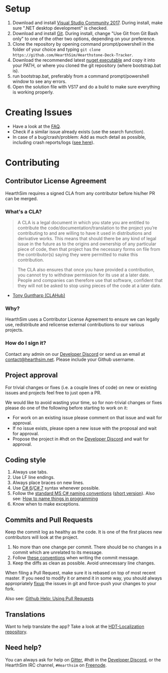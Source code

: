 # Setup
1. Download and install [Visual Studio Community 2017](https://www.visualstudio.com/downloads/). During install, make sure ".NET desktop development" is checked.
2. Download and install [Git](https://git-scm.com/download). During install, change "Use Git from Git Bash only" to one of the other two options, depending on your preference.
3. Clone the repository by opening command prompt/powershell in the folder of your choice and typing `git clone https://github.com/HearthSim/Hearthstone-Deck-Tracker`.
4. Download the recommended latest [nuget executable](https://dist.nuget.org/index.html) and copy it into your PATH, or where you cloned the git repository (where bootstrap.bat is).
5. run bootstrap.bat, preferably from a command prompt/powershell window to see any errors.
6. Open the solution file with VS17 and do a build to make sure everything is working properly.

# Creating Issues
- Have a look at the [FAQ](https://github.com/HearthSim/Hearthstone-Deck-Tracker/wiki/FAQ).
- Check if a similar issue already exists (use the search function).
- In case of a bug/crash/problem: Add as much detail as possible, including crash reports/logs ([see here](https://github.com/HearthSim/Hearthstone-Deck-Tracker/wiki/Reporting-Issues)).

# Contributing

## Contributor License Agreement

HearthSim requires a signed CLA from any contributor before his/her PR can be merged.

### What's a CLA?

> A CLA is a legal document in which you state you are entitled to contribute
the code/documentation/translation to the project you’re contributing to and are
willing to have it used in distributions and derivative works. This means that
should there be any kind of legal issue in the future as to the origins and
ownership of any particular piece of code, then that project has the necessary
forms on file from the contributor(s) saying they were permitted to make this
contribution.

> The CLA also ensures that once you have provided a contribution, you cannot try
to withdraw permission for its use at a later date. People and companies can
therefore use that software, confident that they will not be asked to stop using
pieces of the code at a later date.

- [Tony Guntharp (CLAHub)](http://fusion94.org/2013-01-16-clahub-clas-done-right/)


### Why?

HearthSim uses a Contributor License Agreement to ensure we can legally use,
redistribute and relicense external contributions to our various projects.

### How do I sign it?

Contact any admin on our [Developer Discord](https://discord.gg/hearthsim-devs) or send us an email at contact@hearthsim.net. Please include your Github username.

## Project approval

For trivial changes or fixes (i.e. a couple lines of code) on new or existing issues and projects feel free to just open a PR.

We would like to avoid wasting your time, so for non-trivial changes or fixes please do one of the following before starting to work on it:
- For work on an existing issue please comment on that issue and wait for approval.
- If no issue exists, please open a new issue with the proposal and wait for approval.
- Propose the project in #hdt on the [Developer Discord](https://discord.gg/hearthsim-devs) and wait for approval.

## Coding style

1. Always use tabs.
2. Use LF line endings.
3. Always place braces on new lines.
4. Use [C# 6](https://github.com/dotnet/roslyn/wiki/New-Language-Features-in-C%23-6)/[C# 7](https://blogs.msdn.microsoft.com/dotnet/2016/08/24/whats-new-in-csharp-7-0/) syntax whenever possible. 
5. Follow the [standard MS C# naming conventions](https://msdn.microsoft.com/en-us/library/ms229002(v=vs.110).aspx) 
([short version](http://programmers.stackexchange.com/a/224910)). 
Also see: [How to name things in programming](http://www.slideshare.net/pirhilton/how-to-name-things-the-hardest-problem-in-programming)
6. Know when to make exceptions.

## Commits and Pull Requests 

Keep the commit log as healthy as the code. It is one of the first places new contributors will look at the project.

1. No more than one change per commit. There should be no changes in a commit which are unrelated to its message.
2. Follow [these conventions](http://chris.beams.io/posts/git-commit/) when writing the commit message.
3. Keep the diffs as clean as possible. Avoid unnecessary line changes.

When filing a Pull Request, make sure it is rebased on top of most recent master.
If you need to modify it or amend it in some way, you should always appropriately 
[fixup](https://help.github.com/articles/about-git-rebase/) the issues in git and force-push your changes to your fork.

Also see: [Github Help: Using Pull Requests](https://help.github.com/articles/using-pull-requests/)


## Translations

Want to help translate the app? Take a look at the [HDT-Localization repository](https://github.com/HearthSim/HDT-Localization).

## Need help?

You can always ask for help on [Gitter](https://gitter.im/HearthSim/Hearthstone-Deck-Tracker), #hdt in the [Developer Discord](https://discord.gg/hearthsim-devs), or the HearthSim IRC channel, `#Hearthsim` on [Freenode](https://freenode.net/).
